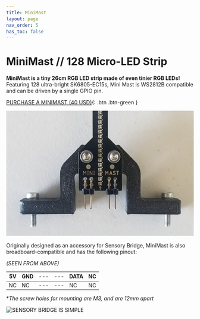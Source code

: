```yaml
---
title: MiniMast
layout: page
nav_order: 5
has_toc: false
---
```


# MiniMast // 128 Micro-LED Strip

**MiniMast is a tiny 26cm RGB LED strip made of even tinier RGB LEDs!** Featuring 128 ultra-bright SK6805-EC15s, Mini Mast is WS2812B compatible and can be driven by a single GPIO pin.

[PURCHASE A MINIMAST (40 USD)](purchase.html){: .btn .btn-green }

![SENSORY BRIDGE IS SIMPLE](https://github.com/connornishijima/sensory_bridge_docs/blob/main/img/mast1.png?raw=true)

Originally designed as an accessory for Sensory Bridge, MiniMast is also breadboard-compatible and has the following pinout:

*(SEEN FROM ABOVE)*

| 5V | GND | --- | --- | DATA | NC |
|----|-----| --- | --- |------|----|
| NC | NC  | --- | --- | NC   | NC |

**The screw holes for mounting are M3, and are 12mm apart*

![SENSORY BRIDGE IS SIMPLE](https://github.com/connornishijima/sensory_bridge_docs/blob/main/img/mast8.jpg?raw=true)
